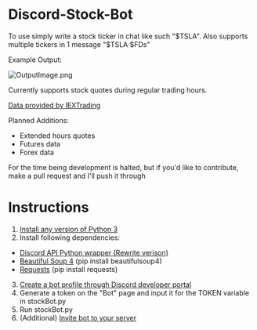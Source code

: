 # Discord-Stock-Bot

To use simply write a stock ticker in chat like such "$TSLA". Also supports multiple tickers in 1 message "$TSLA $FDs"

Example Output:

![OutputImage.png](https://i.imgur.com/bH4G98X.png)

Currently supports stock quotes during regular trading hours.

[Data provided by IEXTrading](https://iextrading.com/developer/docs/#quote)

Planned Additions:
- Extended hours quotes
- Futures data
- Forex data

For the time being development is halted, but if you'd like to contribute, make a pull request and I'll push it through

# Instructions

1. [Install any version of Python 3](https://www.python.org/downloads/)
2. Install following dependencies:
  - [Discord API Python wrapper (Rewrite verison)](https://stackoverflow.com/questions/50686388/how-to-install-discord-py-rewrite)
  - [Beautiful Soup 4](https://www.crummy.com/software/BeautifulSoup/) (pip install beautifulsoup4)
  - [Requests](http://docs.python-requests.org/en/master/) (pip install requests)
3. [Create a bot profile through Discord developer portal](https://discordapp.com/developers/applications/)
4. Generate a token on the "Bot" page and input it for the TOKEN variable in stockBot.py
5. Run stockBot.py
6. (Additional) [Invite bot to your server](https://github.com/jagrosh/MusicBot/wiki/Adding-Your-Bot-To-Your-Server)

